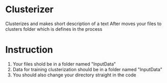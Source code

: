 # Clusterizer
Clusterizes and makes short description of a text
After moves your files to clusters folder which is defines in the process

# Instruction
1) Your files shold be in a folder named "InputData"
2) Data for training clusterization should be in a folder named "InputData"
3) You should also change your directory straight in the code
